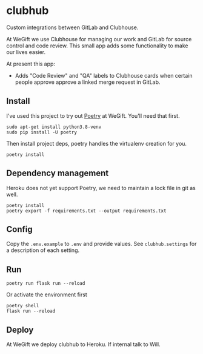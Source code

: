 # clubhub

Custom integrations between GitLab and Clubhouse.

At WeGift we use Clubhouse for managing our work and GitLab for source control and code
review. This small app adds some functionality to make our lives easier.

At present this app:

- Adds "Code Review" and "QA" labels to Clubhouse cards when certain people approve
  approve a linked merge request in GitLab. 

## Install

I've used this project to try out [Poetry](https://python-poetry.org/) at WeGift. 
You'll need that first.

```
sudo apt-get install python3.8-venv
sudo pip install -U poetry
```

Then install project deps, poetry handles the virtualenv creation for you.

```
poetry install
```

## Dependency management

Heroku does not yet support Poetry, we need to maintain a lock file in git as well.

```
poetry install
poetry export -f requirements.txt --output requirements.txt
```

## Config

Copy the `.env.example` to `.env` and provide values. See `clubhub.settings` for a
description of each setting.

## Run

```
poetry run flask run --reload
```

Or activate the environment first

```
poetry shell
flask run --reload
```

## Deploy

At WeGift we deploy clubhub to Heroku. If internal talk to Will.

